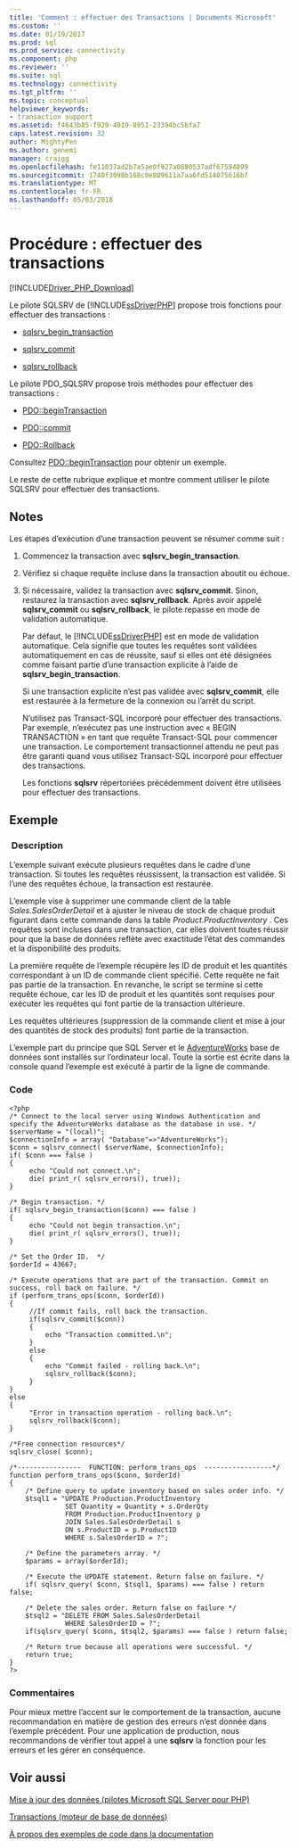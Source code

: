 ```yaml
---
title: 'Comment : effectuer des Transactions | Documents Microsoft'
ms.custom: ''
ms.date: 01/19/2017
ms.prod: sql
ms.prod_service: connectivity
ms.component: php
ms.reviewer: ''
ms.suite: sql
ms.technology: connectivity
ms.tgt_pltfrm: ''
ms.topic: conceptual
helpviewer_keywords:
- transaction support
ms.assetid: f4643b85-f929-4919-8951-23394bc5bfa7
caps.latest.revision: 32
author: MightyPen
ms.author: genemi
manager: craigg
ms.openlocfilehash: fe11037ad2b7a5ae0f927a0880537adf67594899
ms.sourcegitcommit: 1740f3090b168c0e809611a7aa6fd514075616bf
ms.translationtype: MT
ms.contentlocale: fr-FR
ms.lasthandoff: 05/03/2018
---
```

# <a name="how-to-perform-transactions"></a>Procédure : effectuer des transactions
[!INCLUDE[Driver_PHP_Download](../../includes/driver_php_download.md)]

Le pilote SQLSRV de [!INCLUDE[ssDriverPHP](../../includes/ssdriverphp_md.md)] propose trois fonctions pour effectuer des transactions :  
  
-   [sqlsrv_begin_transaction](../../connect/php/sqlsrv-begin-transaction.md)  
  
-   [sqlsrv_commit](../../connect/php/sqlsrv-commit.md)  
  
-   [sqlsrv_rollback](../../connect/php/sqlsrv-rollback.md)  
  
Le pilote PDO_SQLSRV propose trois méthodes pour effectuer des transactions :  
  
-   [PDO::beginTransaction](../../connect/php/pdo-begintransaction.md)  
  
-   [PDO::commit](../../connect/php/pdo-commit.md)  
  
-   [PDO::Rollback](../../connect/php/pdo-rollback.md)  
  
Consultez [PDO::beginTransaction](../../connect/php/pdo-begintransaction.md) pour obtenir un exemple.  
  
Le reste de cette rubrique explique et montre comment utiliser le pilote SQLSRV pour effectuer des transactions.  
  
## <a name="remarks"></a>Notes  
Les étapes d’exécution d’une transaction peuvent se résumer comme suit :  
  
1.  Commencez la transaction avec **sqlsrv_begin_transaction**.  
  
2.  Vérifiez si chaque requête incluse dans la transaction aboutit ou échoue.  
  
3.  Si nécessaire, validez la transaction avec **sqlsrv_commit**. Sinon, restaurez la transaction avec **sqlsrv_rollback**. Après avoir appelé **sqlsrv_commit** ou **sqlsrv_rollback**, le pilote repasse en mode de validation automatique.  
  
    Par défaut, le [!INCLUDE[ssDriverPHP](../../includes/ssdriverphp_md.md)] est en mode de validation automatique. Cela signifie que toutes les requêtes sont validées automatiquement en cas de réussite, sauf si elles ont été désignées comme faisant partie d’une transaction explicite à l’aide de **sqlsrv_begin_transaction**.  
  
    Si une transaction explicite n’est pas validée avec **sqlsrv_commit**, elle est restaurée à la fermeture de la connexion ou l’arrêt du script.  
  
    N’utilisez pas Transact-SQL incorporé pour effectuer des transactions. Par exemple, n’exécutez pas une instruction avec « BEGIN TRANSACTION » en tant que requête Transact-SQL pour commencer une transaction. Le comportement transactionnel attendu ne peut pas être garanti quand vous utilisez Transact-SQL incorporé pour effectuer des transactions.  
  
    Les fonctions **sqlsrv** répertoriées précédemment doivent être utilisées pour effectuer des transactions.  
  
## <a name="example"></a>Exemple  
  
### <a name="description"></a> Description  
L’exemple suivant exécute plusieurs requêtes dans le cadre d’une transaction. Si toutes les requêtes réussissent, la transaction est validée. Si l’une des requêtes échoue, la transaction est restaurée.  
  
L’exemple vise à supprimer une commande client de la table *Sales.SalesOrderDetail* et à ajuster le niveau de stock de chaque produit figurant dans cette commande dans la table *Product.ProductInventory* . Ces requêtes sont incluses dans une transaction, car elles doivent toutes réussir pour que la base de données reflète avec exactitude l’état des commandes et la disponibilité des produits.  
  
La première requête de l’exemple récupère les ID de produit et les quantités correspondant à un ID de commande client spécifié. Cette requête ne fait pas partie de la transaction. En revanche, le script se termine si cette requête échoue, car les ID de produit et les quantités sont requises pour exécuter les requêtes qui font partie de la transaction ultérieure.  
  
Les requêtes ultérieures (suppression de la commande client et mise à jour des quantités de stock des produits) font partie de la transaction.  
  
L’exemple part du principe que SQL Server et le [AdventureWorks](https://github.com/Microsoft/sql-server-samples/tree/master/samples/databases/adventure-works) base de données sont installés sur l’ordinateur local. Toute la sortie est écrite dans la console quand l’exemple est exécuté à partir de la ligne de commande.  
  
### <a name="code"></a>Code  
  
```  
<?php  
/* Connect to the local server using Windows Authentication and  
specify the AdventureWorks database as the database in use. */  
$serverName = "(local)";  
$connectionInfo = array( "Database"=>"AdventureWorks");  
$conn = sqlsrv_connect( $serverName, $connectionInfo);  
if( $conn === false )  
{  
     echo "Could not connect.\n";  
     die( print_r( sqlsrv_errors(), true));  
}  
  
/* Begin transaction. */  
if( sqlsrv_begin_transaction($conn) === false )   
{   
     echo "Could not begin transaction.\n";  
     die( print_r( sqlsrv_errors(), true));  
}  
  
/* Set the Order ID.  */  
$orderId = 43667;  
  
/* Execute operations that are part of the transaction. Commit on  
success, roll back on failure. */  
if (perform_trans_ops($conn, $orderId))  
{  
     //If commit fails, roll back the transaction.  
     if(sqlsrv_commit($conn))  
     {  
         echo "Transaction committed.\n";  
     }  
     else  
     {  
         echo "Commit failed - rolling back.\n";  
         sqlsrv_rollback($conn);  
     }  
}  
else  
{  
     "Error in transaction operation - rolling back.\n";  
     sqlsrv_rollback($conn);  
}  
  
/*Free connection resources*/  
sqlsrv_close( $conn);  
  
/*----------------  FUNCTION: perform_trans_ops  -----------------*/  
function perform_trans_ops($conn, $orderId)  
{  
    /* Define query to update inventory based on sales order info. */  
    $tsql1 = "UPDATE Production.ProductInventory   
              SET Quantity = Quantity + s.OrderQty   
              FROM Production.ProductInventory p   
              JOIN Sales.SalesOrderDetail s   
              ON s.ProductID = p.ProductID   
              WHERE s.SalesOrderID = ?";  
  
    /* Define the parameters array. */  
    $params = array($orderId);  
  
    /* Execute the UPDATE statement. Return false on failure. */  
    if( sqlsrv_query( $conn, $tsql1, $params) === false ) return false;  
  
    /* Delete the sales order. Return false on failure */  
    $tsql2 = "DELETE FROM Sales.SalesOrderDetail   
              WHERE SalesOrderID = ?";  
    if(sqlsrv_query( $conn, $tsql2, $params) === false ) return false;  
  
    /* Return true because all operations were successful. */  
    return true;  
}  
?>  
```  
  
### <a name="comments"></a>Commentaires  
Pour mieux mettre l’accent sur le comportement de la transaction, aucune recommandation en matière de gestion des erreurs n’est donnée dans l’exemple précédent. Pour une application de production, nous recommandons de vérifier tout appel à une **sqlsrv** la fonction pour les erreurs et les gérer en conséquence.
  
## <a name="see-also"></a>Voir aussi  
[Mise à jour des données &#40;pilotes Microsoft SQL Server pour PHP&#41;](../../connect/php/updating-data-microsoft-drivers-for-php-for-sql-server.md)

[Transactions (moteur de base de données)](https://msdn.microsoft.com/library/ms190612.aspx)

[À propos des exemples de code dans la documentation](../../connect/php/about-code-examples-in-the-documentation.md)  
  
